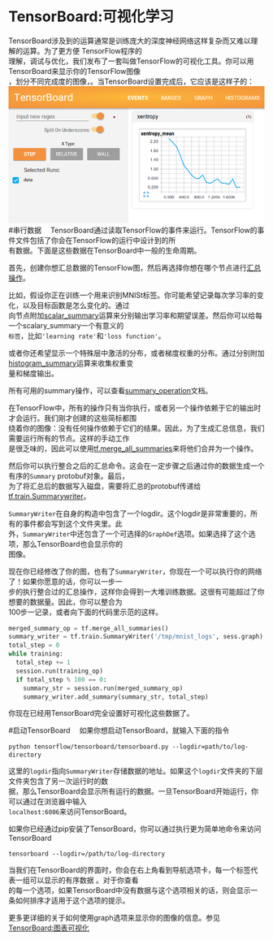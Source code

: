 # TensorBoard:可视化学习　<a class="md-anchor" id="AUTOGENERATED-tensorboard--visualizing-learning"></a>
TensorBoard涉及到的运算通常是训练庞大的深度神经网络这样复杂而又难以理解的运算。为了更方便
TensorFlow程序的  
理解，调试与优化，我们发布了一套叫做TensorFlow的可视化工具。你可以用
TensorBoard来显示你的TensorFlow图像  
，划分不同完成度的图像，。当TensorBoard设置完成后，它应该是这样子的：
![MNIST TensorBoard](../images/mnist_tensorboard.png )
#串行数据　<a class="md-anchor" id="AUTOGENERATED-serializing-the-data"></a>
TensorBoard通过读取TensorFlow的事件来运行。TensorFlow的事件文件包括了你会在TensorFlow的运行中设计到的所  
有数据。下面是这些数据在TensorBoard中一般的生命周期。

首先，创建你想汇总数据的TensorFlow图，然后再选择你想在哪个节点进行[汇总操作](../api_docs/python/train.md#summary_options)。

比如，假设你正在训练一个用来识别MNISt标签。你可能希望记录每次学习率的变化，以及目标函数是怎么变化的。通过  
向节点附加[scalar_summary](../api_docs/python/train.md#scalary_summary)运算来分别输出学习率和期望误差。然后你可以给每一个scalary_summary一个有意义的  
`标签`，比如`'learning rate'`和`'loss function'`。

或者你还希望显示一个特殊层中激活的分布，或者梯度权重的分布。通过分别附加  [histogram_summary](../api_docs/python/train.md#histogram_summary)运算来收集权重变  
量和梯度输出。

所有可用的summary操作，可以查看[summary_operation](../api_docs/python/train.md#summary_operation)文档。

在TensorFlow中，所有的操作只有当你执行，或者另一个操作依赖于它的输出时才会运行。我们刚才创建的这些简标都围  
绕着你的图像：没有任何操作依赖于它们的结果。因此，为了生成汇总信息，我们需要运行所有的节点。这样的手动工作  
是很乏味的，因此可以使用[tf.merge_all_summaries](../api_docs/python/train.md#scalary_summary)来将他们合并为一个操作。

然后你可以执行整合之后的汇总命令。这会在一定步骤之后通过你的数据生成一个有序的`Summary` protobuf对象。最后，  
为了将汇总后的数据写入磁盘，需要将汇总的protobuf传递给[tf.train.Summarywriter](../api_docs/python/train.md#SummaryWriter)。

`SummaryWriter`在自身的构造中包含了一个logdir。这个logdir是非常重要的，所有的事件都会写到这个文件夹里。此  
外，`SummaryWriter`中还包含了一个可选择的`GraphDef`选项。如果选择了这个选项，那么TensorBoard也会显示你的  
图像。

现在你已经修改了你的图，也有了`SummaryWriter`，你现在一个可以执行你的网络了！如果你愿意的话，你可以一步一  
步的执行整合过的汇总操作，这样你会得到一大堆训练数据。这很有可能超过了你想要的数据量。因此，你可以整合为  
100步一记录，或者向下面的代码里示范的这样。

```python
merged_summary_op = tf.merge_all_summaries()
summary_writer = tf.train.SummaryWriter('/tmp/mnist_logs', sess.graph)
total_step = 0
while training:
  total_step += 1
  session.run(training_op)
  if total_step % 100 == 0:
    summary_str = session.run(merged_summary_op)
    summary_writer.add_summary(summary_str, total_step)
```
你现在已经用TensorBoard完全设置好可视化这些数据了。

#启动TensorBoard　<a class="md-anchor" id="AUTOGENERATED-launching-tensorboard"></a>
如果你想启动TensorBoard，就输入下面的指令
```
python tensorflow/tensorboard/tensorboard.py --logdir=path/to/log-directory
```
这里的`logdir`指向`SummaryWriter`存储数据的地址。如果这个`logdir`文件夹的下层文件夹包含了另一次运行时的数  
据，那么TensorBoard会显示所有运行的数据。一旦TensorBoard开始运行，你可以通过在浏览器中输入  
`localhost:6006`来访问TensorBoard。

如果你已经通过pip安装了TensorBoard，你可以通过执行更为简单地命令来访问TensorBoard
```
tensorboard --logdir=/path/to/log-directory
```
当我们在TensorBoard的界面时，你会在右上角看到导航选项卡，每一个标签代表一组可以显示的有序数据 。对于你查看  
的每一个选项，如果TensorBoard中没有数据与这个选项相关的话，则会显示一条如何排序才适用于这个选项的提示。

更多更详细的关于如何使用graph选项来显示你的图像的信息。参见[TensorBoard:图表可视化](./graph_viz.md)